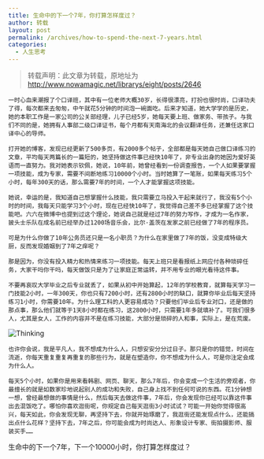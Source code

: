 ```yaml
---
title: 生命中的下一个7年，你打算怎样度过？
author: 转载
layout: post
permalink: /archives/how-to-spend-the-next-7-years.html
categories:
  - 人生思考
---
```


> 转载声明：此文章为转载，原地址为 http://www.nowamagic.net/librarys/eight/posts/2646

    一时心血来潮报了个口译班，其中有一位老师大概30岁，长得很漂亮，打扮也很时尚，口译功夫了得，每次都来去匆匆，中午就花5分钟的时间泡一碗面吃。后来才知道，她大学学的是历史，她的本职工作是一家公司的公关部经理，儿子已经5岁，她每天要上班、做家务、带孩子。与我们不同的是，她拥有人事部二级口译证书，每个月都有天南海北的会议翻译任务，还兼任这家口译中心的导师。

    打开她的博客，发现已经更新了500多页，有2000多个帖子，全部都是每天她自己做口译练习的文章，平均每天两篇长的一篇短的，她坚持做这件事已经快10年了，非专业出身的她因为爱好英语而一直努力。我对她表示钦佩，她说，10年前，她曾经看到一份调查报告，一个人如果要掌握一项技能，成为专家，需要不间断地练习10000个小时。当时她算了一笔账，如果每天练习5个小时，每年300天的话，那么需要7年的时间，一个人才能掌握这项技能。

    她说，幸运的是，我知道自己想掌握什么技能，我只需要立马投入干起来就行了，我没有5个小时的时间，我每天只能学习3个小时，现在已经快10年了，我觉得自己差不多已经掌握了这个技能吧。六六在微博中也提到过这个理论，她说自己就是经过7年的努力写作，才成为一名作家，披头士乐队在成名前已经举办过1200场音乐会，比尔·盖茨在发家之前已经做了7年的程序员。

    可是为什么你做了10年公务员还只是一名小职员？为什么在家里做了7年的饭，没变成特级大厨，反而发现婚姻到了7年之痒呢？

    那是因为，你没有投入精力和热情来练习一项技能。每天上班只是看报纸上网应付各种琐碎任务，大家干吗你干吗，每天做饭只是为了让家庭正常运转，并不用专业的眼光看待这件事。

    不要再哀叹大学毕业之后专业就丢了，如果从初中开始算起，12年的学校教育，就算每天学习一门技能2小时，一年300天，你也只有7200小时，还有2800小时的缺口，就算你毕业后每天坚持练习1小时，你需要10年。为什么理工科的人更容易成功？只要他们毕业后专业对口，还是做的那点事，那么他们就等于1天8小时都在练习，这2800小时，只需要1年多就填补了。可我们很多人，尤其是女人，工作的内容并不是在练习技能，大部分是琐碎的人和事，实际上，是在荒废。

![Thinking](http://www.nowamagic.net/librarys/images/201406/2014_06_17_01.jpg)

    也许你会说，我是平凡人，我不想成为什么人，只想安安分分过日子。那只是你的错觉，时间在流逝，你每天重复重复再重复的那些行为，就是在塑造你，你不想成为什么人，可是你注定会成为什么人。

    每天5个小时，如果你是用来看韩剧、网页、聊天，那么7年后，你会变成一个生活的旁观者，你最擅长的就是如数家珍地说起别人的成功和失败，自己身上找不到任何可说的东西。花1分钟想一想，曾经最想做的事情是什么，然后每天去做这件事，7年后，你会发现你已经可以靠这件事出去混饭吃了。哪怕你喜欢逛街呢，你规定自己每天逛街3小时试试？可能一开始你觉得很高兴，每天如此，你会发现无聊，再坚持下去，你就开始琢磨了，我逛街还能发现点什么，还能搞出点什么花样？坚持下去，7年之后，你可能会成为时尚达人、形象设计专家、街拍摄影师、服装买手……

   生命中的下一个7年，下一个10000小时，你打算怎样度过？
